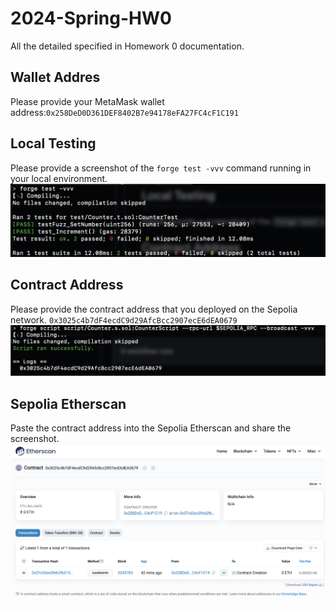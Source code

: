 # 2024-Spring-HW0

All the detailed specified in Homework 0 documentation.

## Wallet Addres
Please provide your MetaMask wallet address:`0x258DeD0D361DEF8402B7e94178eFA27FC4cF1C191`
## Local Testing
Please provide a screenshot of the `forge test -vvv` command running in your local environment.
![1](https://github.com/FanWtbCSEg/2024-Spring-HW0/blob/main/1.png)
## Contract Address
Please provide the contract address that you deployed on the Sepolia network.
`0x3025c4b7dF4ecdC9d29AfcBcc2907ecE6dEA0679`
![2](https://github.com/FanWtbCSEg/2024-Spring-HW0/blob/main/2.png)
## Sepolia Etherscan
Paste the contract address into the Sepolia Etherscan and share the screenshot.
![3](https://github.com/FanWtbCSEg/2024-Spring-HW0/blob/main/3.png)
